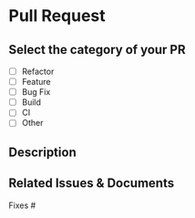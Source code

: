 # Pull Request

## Select the category of your PR

- [ ] Refactor
- [ ] Feature
- [ ] Bug Fix
- [ ] Build
- [ ] CI
- [ ] Other

## Description

## Related Issues & Documents

Fixes #
